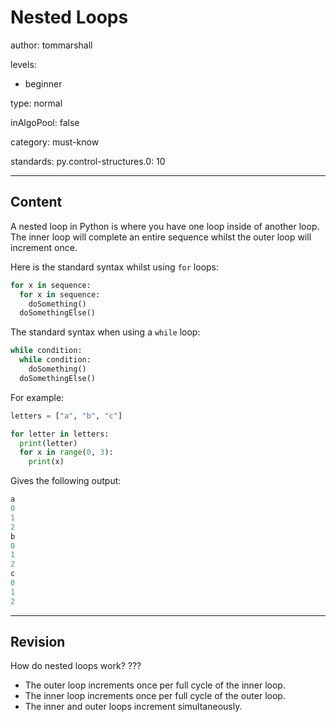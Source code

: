 # Nested Loops
author: tommarshall

levels:

  - beginner

type: normal

inAlgoPool: false

category: must-know

standards:
  py.control-structures.0: 10

---
## Content

A nested loop in Python is where you have one loop inside of another loop. The inner loop will complete an entire sequence whilst the outer loop will increment once.

Here is the standard syntax whilst using `for` loops:

```python
for x in sequence:
  for x in sequence:
    doSomething()
  doSomethingElse()
```
The standard syntax when using a `while` loop:
```python
while condition:
  while condition:
    doSomething()
  doSomethingElse()
```
For example:

```python
letters = ["a", "b", "c"]

for letter in letters:
  print(letter)
  for x in range(0, 3):
    print(x)
```
Gives the following output:

```python
a
0
1
2
b
0
1
2
c
0
1
2
```

---
## Revision

How do nested loops work?
???

* The outer loop increments once per full cycle of the inner loop.
* The inner loop increments once per full cycle of the outer loop.
* The inner and outer loops increment simultaneously.
